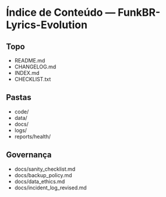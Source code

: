 # Índice de Conteúdo — FunkBR-Lyrics-Evolution

## Topo
- README.md
- CHANGELOG.md
- INDEX.md
- CHECKLIST.txt

## Pastas
- code/
- data/
- docs/
- logs/
- reports/health/

## Governança
- docs/sanity_checklist.md
- docs/backup_policy.md
- docs/data_ethics.md
- docs/incident_log_revised.md
